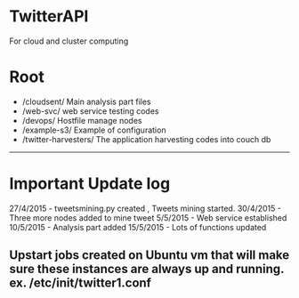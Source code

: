# TwitterAPI
For cloud and cluster computing

# Root
- /cloudsent/           Main analysis part files
- /web-svc/             web service testing codes
- /devops/              Hostfile manage nodes
- /example-s3/          Example of configuration
- /twitter-harvesters/  The application harvesting codes into couch db

--------------------------------------------------------------------------------
# Important Update log
27/4/2015 - tweetsmining.py created , Tweets mining started.
30/4/2015 - Three more nodes added to mine tweet
5/5/2015  - Web service established
10/5/2015 - Analysis part added
15/5/2015 - Lots of functions updated

Upstart jobs created on Ubuntu vm that will make sure these instances are always up and running.
ex. /etc/init/twitter1.conf
---------------------------------------------------------------------------------
